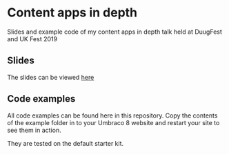 # Content apps in depth
Slides and example code of my content apps in depth talk held at DuugFest and UK Fest 2019

## Slides

The slides can be viewed [here](http://dawoe.github.io/umbraco-content-apps-in-depth/index.html) 

## Code examples

All code examples can be found here in this repository. Copy the contents of the example folder in to your Umbraco 8 website and restart your site to see them in action.

They are tested on the default starter kit.
